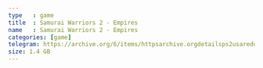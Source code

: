 ```yaml
---
type   : game
title  : Samurai Warriors 2 - Empires
name   : Samurai Warriors 2 - Empires
categories: [game]
telegram: https://archive.org/6/items/httpsarchive.orgdetailsps2usaredump3/Samurai%20Warriors%202%20-%20Empires.7z
size: 1.4 GB
---
```



